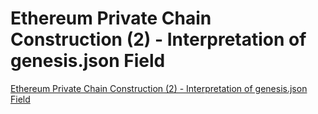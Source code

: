 # Ethereum Private Chain Construction (2) - Interpretation of genesis.json Field
[Ethereum Private Chain Construction (2) - Interpretation of genesis.json Field](https://aiwithcloud.com/2022/09/14/ethereum_private_chain_construction_2___interpretation_of_genesis-json_field/)